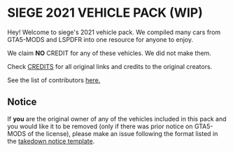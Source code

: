 # SIEGE 2021 VEHICLE PACK (WIP)

Hey! Welcome to siege's 2021 vehicle pack. We compiled many cars from GTA5-MODS and LSPDFR into one resource for anyone to enjoy.

We claim **NO** CREDIT for any of these vehicles. We did not make them.

Check [CREDITS](https://github.com/notsiege-development/SIEGE-2021-PACK/blob/main/.github/CREDITS.md) for all original links and credits to the original creators.

See the list of contributors [here.](https://github.com/notsiege-development/SIEGE-2021-PACK/blob/main/.github/CONTRIBUTORS.md)

## Notice

 If **you** are the original owner of any of the vehicles included in this pack and you would like it to be removed (only if there was prior notice on GTA5-MODS of the license), please make an issue following the format listed in the [takedown notice template](https://github.com/notsiege-development/SIEGE-CAR-PACK/blob/main/.github/ISSUE_TEMPLATE/takedown.md).
